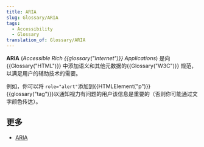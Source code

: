 ```yaml
---
title: ARIA
slug: Glossary/ARIA
tags:
  - Accessibility
  - Glossary
translation_of: Glossary/ARIA
---
```

**ARIA** (_Accessible Rich {{glossary("Internet")}} Applications_) 是向{{Glossary("HTML")}} 中添加语义和其他元数据的{{Glossary("W3C")}} 规范，以满足用户的辅助技术的需要。

例如，你可以将 `role="alert"`添加到{{HTMLElement("p")}} {{glossary("tag")}}以通知视力有问题的用户该信息是重要的（否则你可能通过文字颜色传达）。

## 更多

- [ARIA](/zh-CN/docs/Web/Accessibility/ARIA)
